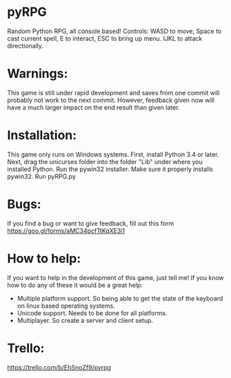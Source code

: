 # pyRPG
Random Python RPG, all console based!
Controls: WASD to move, Space to cast current spell, E to interact, ESC to bring up menu. IJKL to attack directionally.

# Warnings:
This game is still under rapid development and saves from one commit will probably not work to the next commit. However, feedback given now will have a much larger impact on the end result than given later.

# Installation:
This game only runs on Windows systems. 
First, install Python 3.4 or later.
Next, drag the unicurses folder into the folder "Lib" under where you installed Python.
Run the pywin32 installer. Make sure it properly installs pywin32.
Run pyRPG.py

# Bugs:
If you find a bug or want to give feedback, fill out this form https://goo.gl/forms/aMC34pcfTtKqXE3i1

# How to help:
If you want to help in the development of this game, just tell me!
If you know how to do any of these it would be a great help:
- Multiple platform support. So being able to get the state of the keyboard on linux based operating systems.
- Unicode support. Needs to be done for all platforms.
- Multiplayer. So create a server and client setup.

# Trello:
https://trello.com/b/EhSnoZf9/pyrpg
